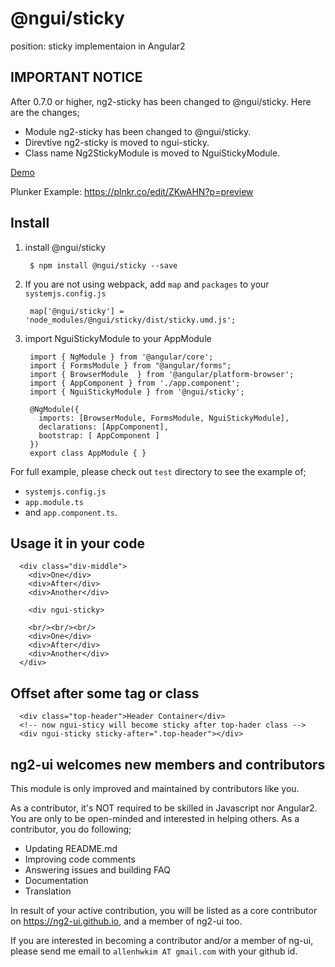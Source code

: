 # @ngui/sticky
position: sticky implementaion in Angular2

## IMPORTANT NOTICE
After 0.7.0 or higher, ng2-sticky has been changed to @ngui/sticky. Here are the changes;

 * Module ng2-sticky has been changed to @ngui/sticky.
 * Direvtive ng2-sticky is moved to ngui-sticky.
 * Class name Ng2StickyModule is moved to NguiStickyModule.

[Demo](https://rawgit.com/ng2-ui/sticky/master/app/index.html)

Plunker Example: https://plnkr.co/edit/ZKwAHN?p=preview

## Install

1. install @ngui/sticky

        $ npm install @ngui/sticky --save

2. If you are not using webpack, add `map` and `packages` to your `systemjs.config.js`

        map['@ngui/sticky'] = 'node_modules/@ngui/sticky/dist/sticky.umd.js';

3. import NguiStickyModule to your AppModule

        import { NgModule } from '@angular/core';
        import { FormsModule } from "@angular/forms";
        import { BrowserModule  } from '@angular/platform-browser';
        import { AppComponent } from './app.component';
        import { NguiStickyModule } from '@ngui/sticky';
        
        @NgModule({
          imports: [BrowserModule, FormsModule, NguiStickyModule],
          declarations: [AppComponent],
          bootstrap: [ AppComponent ]
        })
        export class AppModule { }

         
For full example, please check out `test` directory to see the example of;

  - `systemjs.config.js`
  - `app.module.ts`
  -  and `app.component.ts`.

## Usage it in your code

      <div class="div-middle">
        <div>One</div>
        <div>After</div>
        <div>Another</div>
        
        <div ngui-sticky>
        
        <br/><br/><br/>
        <div>One</div>
        <div>After</div>
        <div>Another</div>
      </div>
      
## Offset after some tag or class

      <div class="top-header">Header Container</div>
      <!-- now ngui-sticy will become sticky after top-hader class -->
      <div ngui-sticky sticky-after=".top-header"></div>

## **ng2-ui** welcomes new members and contributors

This module is only improved and maintained by contributors like you.

As a contributor, it's NOT required to be skilled in Javascript nor Angular2. 
You are only to be open-minded and interested in helping others.
As a contributor, you do following;

  * Updating README.md
  * Improving code comments
  * Answering issues and building FAQ
  * Documentation
  * Translation

In result of your active contribution, you will be listed as a core contributor
on https://ng2-ui.github.io, and a member of ng2-ui too.

If you are interested in becoming a contributor and/or a member of ng-ui,
please send me email to `allenhwkim AT gmail.com` with your github id. 
